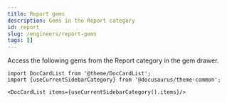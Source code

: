 ```yaml
---
title: Report gems
description: Gems in the Report category
id: report
slug: /engineers/report-gems
tags: []
---
```


Access the following gems from the Report category in the gem drawer.

```mdx-code-block
import DocCardList from '@theme/DocCardList';
import {useCurrentSidebarCategory} from '@docusaurus/theme-common';

<DocCardList items={useCurrentSidebarCategory().items}/>
```
